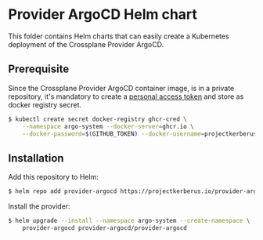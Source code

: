 # Provider ArgoCD Helm chart

This folder contains Helm charts that can easily create a Kubernetes deployment of the Crossplane Provider ArgoCD.

## Prerequisite

Since the Crossplane Provider ArgoCD container image, is in a private repository, it's mandatory to create a [personal access token](https://docs.github.com/en/github/authenticating-to-github/keeping-your-account-and-data-secure/creating-a-personal-access-token) and store as docker registry secret.

```sh
$ kubectl create secret docker-registry ghcr-cred \
	--namespace argo-system --docker-server=ghcr.io \
	--docker-password=$(GITHUB_TOKEN) --docker-username=projectkerberus
```

## Installation

Add this repository to Helm:

```sh
$ helm repo add provider-argocd https://projectkerberus.io/provider-argocd-helm
```

Install the provider:

```sh
$ helm upgrade --install --namespace argo-system --create-namespace \
    provider-argocd provider-argocd/provider-argocd
```

